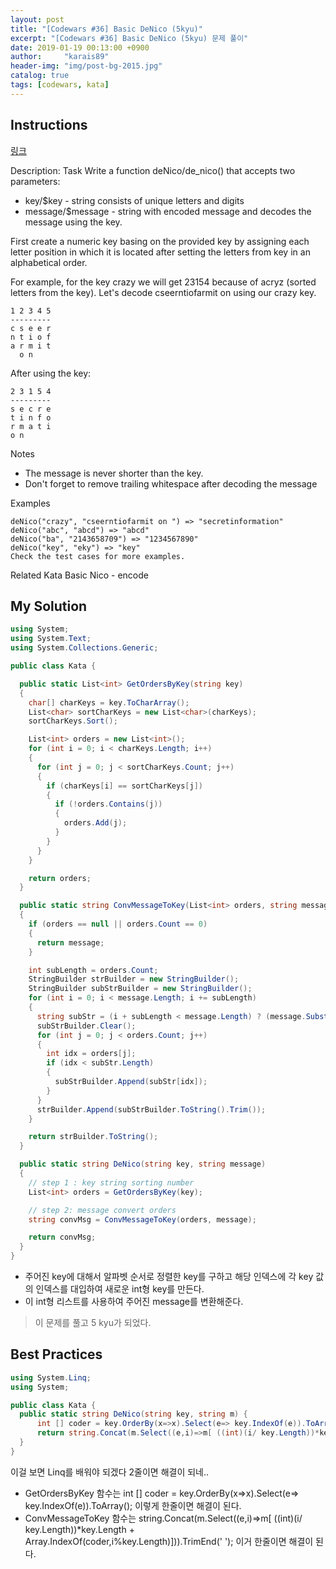 ```yaml
---
layout: post
title: "[Codewars #36] Basic DeNico (5kyu)"
excerpt: "[Codewars #36] Basic DeNico (5kyu) 문제 풀이"
date: 2019-01-19 00:13:00 +0900
author:     "karais89"
header-img: "img/post-bg-2015.jpg"
catalog: true
tags: [codewars, kata]
---
```


## Instructions

[링크](https://www.codewars.com/kata/basic-denico/train/csharp)

Description:
Task
Write a function deNico/de_nico() that accepts two parameters:

- key/$key - string consists of unique letters and digits
- message/$message - string with encoded message
and decodes the message using the key.

First create a numeric key basing on the provided key by assigning each letter position in which it is located after setting the letters from key in an alphabetical order.

For example, for the key crazy we will get 23154 because of acryz (sorted letters from the key).
Let's decode cseerntiofarmit on using our crazy key.

```
1 2 3 4 5
---------
c s e e r
n t i o f
a r m i t
  o n
```

After using the key:

```
2 3 1 5 4
---------
s e c r e
t i n f o
r m a t i
o n
```

Notes
- The message is never shorter than the key.
- Don't forget to remove trailing whitespace after decoding the message

Examples
```
deNico("crazy", "cseerntiofarmit on ") => "secretinformation"
deNico("abc", "abcd") => "abcd"
deNico("ba", "2143658709") => "1234567890"
deNico("key", "eky") => "key"
Check the test cases for more examples.
```

Related Kata
Basic Nico - encode

## My Solution

```csharp
using System;
using System.Text;
using System.Collections.Generic;

public class Kata {

  public static List<int> GetOrdersByKey(string key)
  {
    char[] charKeys = key.ToCharArray();
    List<char> sortCharKeys = new List<char>(charKeys);
    sortCharKeys.Sort();

    List<int> orders = new List<int>();
    for (int i = 0; i < charKeys.Length; i++)
    {
      for (int j = 0; j < sortCharKeys.Count; j++)
      {
        if (charKeys[i] == sortCharKeys[j])
        {
          if (!orders.Contains(j))
          {
            orders.Add(j);
          }
        }
      }
    }

    return orders;
  }

  public static string ConvMessageToKey(List<int> orders, string message)
  {
    if (orders == null || orders.Count == 0)
    {
      return message;
    }

    int subLength = orders.Count;
    StringBuilder strBuilder = new StringBuilder();
    StringBuilder subStrBuilder = new StringBuilder();
    for (int i = 0; i < message.Length; i += subLength)
    {
      string subStr = (i + subLength < message.Length) ? (message.Substring(i, subLength)) : (message.Substring(i));
      subStrBuilder.Clear();
      for (int j = 0; j < orders.Count; j++)
      {
        int idx = orders[j];
        if (idx < subStr.Length)
        {
          subStrBuilder.Append(subStr[idx]);
        }
      }
      strBuilder.Append(subStrBuilder.ToString().Trim());
    }

    return strBuilder.ToString();
  }

  public static string DeNico(string key, string message)
  {
    // step 1 : key string sorting number
    List<int> orders = GetOrdersByKey(key);

    // step 2: message convert orders
    string convMsg = ConvMessageToKey(orders, message);

    return convMsg;
  }
}
```

- 주어진 key에 대해서 알파벳 순서로 정렬한 key를 구하고 해당 인덱스에 각 key 값의 인덱스를 대입하여 새로운 int형 key를 만든다.
- 이 int형 리스트를 사용하여 주어진 message를 변환해준다.

> 이 문제를 풀고 5 kyu가 되었다.

## Best Practices

```csharp
using System.Linq;
using System;

public class Kata {
  public static string DeNico(string key, string m) {
      int [] coder = key.OrderBy(x=>x).Select(e=> key.IndexOf(e)).ToArray();
      return string.Concat(m.Select((e,i)=>m[ ((int)(i/ key.Length))*key.Length + Array.IndexOf(coder,i%key.Length)])).TrimEnd(' ');;
  }
}
```

이걸 보면 Linq를 배워야 되겠다
2줄이면 해결이 되네..


- GetOrdersByKey 함수는 int [] coder = key.OrderBy(x=>x).Select(e=> key.IndexOf(e)).ToArray();
이렇게 한줄이면 해결이 된다.
- ConvMessageToKey 함수는 string.Concat(m.Select((e,i)=>m[ ((int)(i/ key.Length))*key.Length + Array.IndexOf(coder,i%key.Length)])).TrimEnd(' '); 이거 한줄이면 해결이 된다.